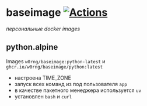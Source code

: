 # baseimage [![Actions](https://github.com/w0rng/baseimage/workflows/build/badge.svg)](https://github.com/w0rng/baseimage/actions)

_персональные docker images_

## python.alpine

Images `w0rng/baseimage:python-latest` и `ghcr.io/w0rng/baseimage/python:latest`

* настроена TIME_ZONE
* запуск всех команд из под пользователя `app`
* в качестве пакетного менеджера используется `uv`
* установлен `bash` и `curl`